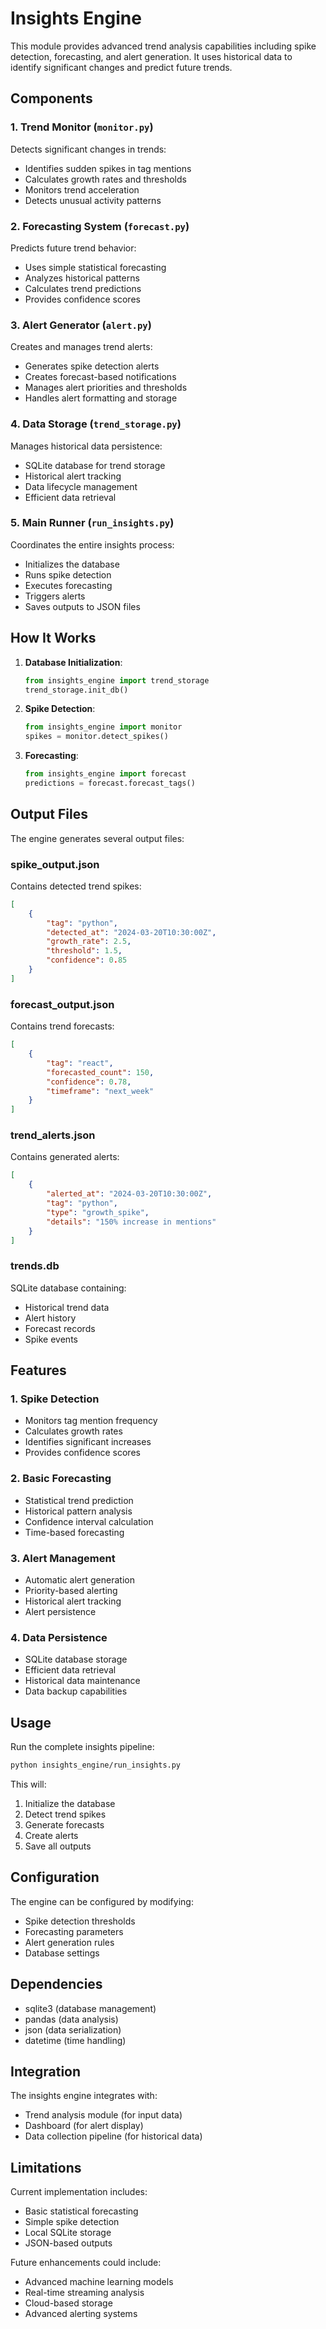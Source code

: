 # Insights Engine

This module provides advanced trend analysis capabilities including spike detection, forecasting, and alert generation. It uses historical data to identify significant changes and predict future trends.

## Components

### 1. Trend Monitor (`monitor.py`)
Detects significant changes in trends:
- Identifies sudden spikes in tag mentions
- Calculates growth rates and thresholds
- Monitors trend acceleration
- Detects unusual activity patterns

### 2. Forecasting System (`forecast.py`)
Predicts future trend behavior:
- Uses simple statistical forecasting
- Analyzes historical patterns
- Calculates trend predictions
- Provides confidence scores

### 3. Alert Generator (`alert.py`)
Creates and manages trend alerts:
- Generates spike detection alerts
- Creates forecast-based notifications
- Manages alert priorities and thresholds
- Handles alert formatting and storage

### 4. Data Storage (`trend_storage.py`)
Manages historical data persistence:
- SQLite database for trend storage
- Historical alert tracking
- Data lifecycle management
- Efficient data retrieval

### 5. Main Runner (`run_insights.py`)
Coordinates the entire insights process:
- Initializes the database
- Runs spike detection
- Executes forecasting
- Triggers alerts
- Saves outputs to JSON files

## How It Works

1. **Database Initialization**:
   ```python
   from insights_engine import trend_storage
   trend_storage.init_db()
   ```

2. **Spike Detection**:
   ```python
   from insights_engine import monitor
   spikes = monitor.detect_spikes()
   ```

3. **Forecasting**:
   ```python
   from insights_engine import forecast
   predictions = forecast.forecast_tags()
   ```

## Output Files

The engine generates several output files:

### spike_output.json
Contains detected trend spikes:
```json
[
    {
        "tag": "python",
        "detected_at": "2024-03-20T10:30:00Z",
        "growth_rate": 2.5,
        "threshold": 1.5,
        "confidence": 0.85
    }
]
```

### forecast_output.json
Contains trend forecasts:
```json
[
    {
        "tag": "react",
        "forecasted_count": 150,
        "confidence": 0.78,
        "timeframe": "next_week"
    }
]
```

### trend_alerts.json
Contains generated alerts:
```json
[
    {
        "alerted_at": "2024-03-20T10:30:00Z",
        "tag": "python",
        "type": "growth_spike",
        "details": "150% increase in mentions"
    }
]
```

### trends.db
SQLite database containing:
- Historical trend data
- Alert history
- Forecast records
- Spike events

## Features

### 1. Spike Detection
- Monitors tag mention frequency
- Calculates growth rates
- Identifies significant increases
- Provides confidence scores

### 2. Basic Forecasting
- Statistical trend prediction
- Historical pattern analysis
- Confidence interval calculation
- Time-based forecasting

### 3. Alert Management
- Automatic alert generation
- Priority-based alerting
- Historical alert tracking
- Alert persistence

### 4. Data Persistence
- SQLite database storage
- Efficient data retrieval
- Historical data maintenance
- Data backup capabilities

## Usage

Run the complete insights pipeline:
```bash
python insights_engine/run_insights.py
```

This will:
1. Initialize the database
2. Detect trend spikes
3. Generate forecasts
4. Create alerts
5. Save all outputs

## Configuration

The engine can be configured by modifying:
- Spike detection thresholds
- Forecasting parameters
- Alert generation rules
- Database settings

## Dependencies

- sqlite3 (database management)
- pandas (data analysis)
- json (data serialization)
- datetime (time handling)

## Integration

The insights engine integrates with:
- Trend analysis module (for input data)
- Dashboard (for alert display)
- Data collection pipeline (for historical data)

## Limitations

Current implementation includes:
- Basic statistical forecasting
- Simple spike detection
- Local SQLite storage
- JSON-based outputs

Future enhancements could include:
- Advanced machine learning models
- Real-time streaming analysis
- Cloud-based storage
- Advanced alerting systems 